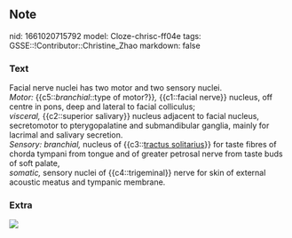 ## Note
nid: 1661020715792
model: Cloze-chrisc-ff04e
tags: GSSE::!Contributor::Christine_Zhao
markdown: false

### Text
<div>
  <div>
    <div>
      Facial nerve nuclei has two motor and two sensory nuclei.
    </div>
    <div>
      <span style="font-style: italic;">Motor:</span>
      {{c5::<i>branchial</i>::type of motor?}}<span style= 
      "font-style: italic;">,</span> {{c1::facial nerve}} nucleus,
      off centre in pons, deep and lateral to facial colliculus;
    </div>
    <div>
      <span style="font-style: italic;">visceral,</span>
      {{c2::superior salivary}} nucleus adjacent to facial nucleus,
      secretomotor to pterygopalatine and submandibular ganglia,
      mainly for lacrimal and salivary secretion.
    </div>
    <div>
      <span style="font-style: italic;">Sensory: branchial,</span>
      nucleus of {{c3::<u>tractus solitarius</u>}} for taste fibres
      of chorda tympani from tongue and of greater petrosal nerve
      from taste buds of soft palate,
    </div>
    <div>
      <span style="font-style: italic;">somatic,</span> sensory
      nuclei of {{c4::trigeminal}} nerve for skin of external
      acoustic meatus and tympanic membrane.
    </div>
  </div>
</div>

### Extra
<img src="paste-7f6657098d2aea90c18b9563ad5bbeb9ffdc4025.jpg">
